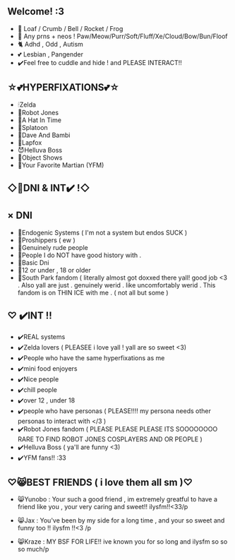 Welcome! :3
-
- 🥞 Loaf / Crumb / Bell / Rocket / Frog
- 🍔 Any prns + neos ! Paw/Meow/Purr/Soft/Fluff/Xe/Cloud/Bow/Bun/Floof
- 🐈 Adhd , Odd , Autism
- 💕 Lesbian , Pangender
- ✔️Feel free to cuddle and hide ! and PLEASE INTERACT!!

 ☆💕HYPERFIXATIONS💕☆
-
  - 🕯Zelda
  - 🤖Robot Jones
  - 🎩A Hat In Time
  - 🐙Splatoon
  - 🌽Dave And Bambi
  - 🦊Lapfox
  - 😈Helluva Boss
  - 🥞Object Shows
  - 🎤Your Favorite Martian (YFM)
 
◇🚫DNI & INT✔️ !◇
-

× DNI
- 
  - 🚫Endogenic Systems ( I'm not a system but endos SUCK )
  - 🚫Proshippers ( ew )
  - 🚫Genuinely rude people
  - 🚫People I do NOT have good history with .
  - 🚫Basic Dni
  - 🚫12 or under  , 18 or older
  - 🚫South Park fandom ( literally almost got doxxed there yall! good job <3 . Also yall are just . genuinely werid . like uncomfortably werid . This fandom is on THIN ICE with me . ( not all but some ) 

♡ ✔️INT !!
-
 - ✔️REAL systems 
 - ✔️Zelda lovers ( PLEASEE i love yall ! yall are so sweet <3)
 - ✔️People who have the same hyperfixations as me
 - ✔️mini food enjoyers
 - ✔️Nice people
 - ✔️chill people
 - ✔️over 12 , under 18
 - ✔️people who have personas ( PLEASE!!!! my persona needs other personas to interact with </3 )
 - ✔️Robot Jones fandom ( PLEASE PLEASE PLEASE ITS SOOOOOOOO RARE TO FIND ROBOT JONES COSPLAYERS AND OR PEOPLE )
 - ✔️Helluva Boss ( ya'll are funny <3)
 - ✔️YFM fans!! :33




  ♡😸BEST FRIENDS ( i love them all sm )♡
  -
  - 😸Yunobo : Your such a good friend , im extremely greatful to have a friend like you , your very caring and sweet!! ilysfm!!<33/p
  
  - 😸Jax : You've been by my side for a long time , and your so sweet and funny too !! ilysfm !!<3 /p
  
  - 😸Kraze : MY BSF FOR LIFE!! ive known you for so long and ilysfm so so so much/p
